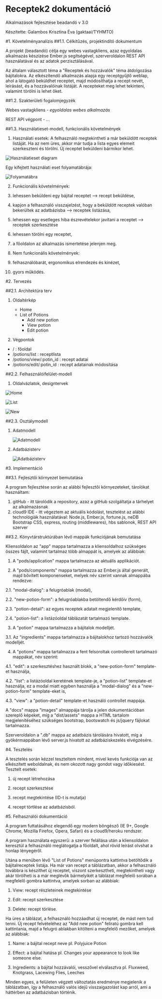 # Receptek2 dokumentáció

Alkalmazások fejlesztése beadandó v 3.0

Készítette: Galambos Krisztina Éva (gaktaai/TYHMTO)

#1. Követelményanalízis
##1.1. Célkitűzés, projektindító dokumentum

A projekt (beadandó) célja egy webes vastagkliens, azaz egyoldalas alkalmazás készízése Ember.js segítségével, szerveroldalon REST API használatával és az adatok perzisztálásával.

Az általam választott téma a "Receptek és hozzávalók" téma átdolgozása bájitalokra. Az elkészítendő alkalmazás alapja egy receptgyűjtő weblap, ahol a látogató beküldhet receptet, majd módosíthatja a recept nevét, leírásást, és a hozzávalóinak listáját. A recepteket meg lehet tekinteni, valamint törölni is lehet őket.

##1.2. Szakterületi fogalomjegyzék

Webes vastagkliens - *egyoldalas webes alkalmazás*

REST API végpont - *...*

##1.3. Használatieset-modell, funkcionális követelmények

1. Használati esetek:
A felhasználó megtekintheti a már beküldött receptek listáját. Ha az nem üres, akkor már tudja a lista egyes elemeit szerkeszteni és törölni. Új receptet beküldeni bármikor lehet.

![Használatieset diagram](docs/images/hasznalati_esetdiagram_gaktaai.png)

Egy kifejtett használati eset folyamatábrája:

![Folyamatábra](docs/images/folyamatabra_gaktaai.png)

2. Funkcionális követelmények:

1. lehessen beküldeni egy bájital receptet --> recept beküldése,
2. kapjon a felhasználó visszajelzést, hogy a beküldött receptek valóban bekerültek az adatbázisba --> receptek listázása,
3. lehessen egy esetleges hiba észrevételekor javítani a receptet --> receptek szerkesztése
4. lehessen törölni egy receptet,
5. a főoldalon az alkalmazás ismertetése jelenjen meg.


3. Nem funkcionális követelmények:

1. felhasználóbarát, ergonomikus elrendezés és kinézet,
2. gyors működés.

#2. Tervezés

##2.1. Architektúra terv

1. Oldaltérkép
    
    - Home
    - List of Potions
        + Add new potion
		+ View potion
        + Edit potion
        
2. Végpontok

- / : főoldal
- /potions/list : receptlista
- /potions/view/:potin_id : recept adatai
- /potions/edit/:potin_id : recept adatainak módosítása

##2.2. Felhasználóifelület-modell

1. Oldalvázlatok, designtervek

![Home](docs/images/home_gaktaai.png)

![List](docs/images/list_gaktaai.png)

![New](docs/images/new_gaktaai.png)

##2.3. Osztálymodell
1. Adatmodell

    ![Adatmodell](docs/images/adatmodell_gaktaai.png)

2. Adatbázisterv

    ![Adatbázisterv](docs/images/adatmodell_gaktaai_database.png)

#3. Implementáció

##3.1. Fejlesztői környezet bemutatása

A program fejlesztése során az alábbi fejlesztői környezeteket, tárolókat használtam:
1. gitHub - itt tárolódik a repository, azaz a gitHub szolgáltatja a tárhelyet az alkalmazásnak
2. cloud9 IDE - itt végeztem az aktuális kódolást, tesztelést az alábbi technológiák használatával: Node.js, Ember.js, fortune.js, neDB Bootstrap CSS, express, routing (middlewares), hbs sablonok, REST API szerver

##3.2. Könyvtárstruktúrában lévő mappák funkciójának bemutatása

Kliensoldalon az "app" mappa tartalmazza a kliensoldalhoz szükséges összes fájlt, valamint tartalmaz több almappát is, amelyek az alábbiak:

1. A "pods/application" mappa tartalmazza az aktuális applikációt.

2. A "pods/components" mappa tartalmazza az Ember.js által generált, majd bővített komponenseket, melyek név szerint vannak almappába rendezve:

2.1. "modal-dialog": a felugróablak (modal),

2.2. "new-potion-form": a felugróablakba betöltendő kérdőív (form),

2.3. "potion-detail": az egyes receptek adatait megjelenítő template,

2.4. "potion-list": a listázóoldal táblázatát tartalmazó template.

3. A "potion" mappa tartalmazza a bájitalok modelljét.

3.1. Az "ingredients" mappa tartalmazza a bájitalokhoz tartozó hozzávalók modelljét.

4. A "potions" mappa tartalmazza a fent felsoroltak controllereit tartalmazó mappákat, név szerint:

4.1. "edit": a szerkesztéshez használt blokk, a "new-potion-form" template-et használja,

4.2. "list": a listázóoldal keretének template-je, a "potion-list" template-et használja, ez a modal miatt egyben használja a "modal-dialog" és a "new-potion-form" template-eket is,

4.3. "view": a "potion-detail" template-et használó controllet mappája.

A "docs" mappa "images" almappája tárolja a jelen dokumentációban szereplő képeket, míg a "dist/assets" mappa a HTML tartalom megjelenítéséhez szükséges bootstrap, bootswatch és js/jquery fájlokat tartalmazza.

Szerveroldalon a ".db" mappa az adatbázis tárolására hivatott, míg a gyökérmappában lévő server.js hivatott az adatbáziskezelés elvégzésére.


#4. Tesztelés

A tesztelés során kézzel teszteltem mindent, mivel kevés funkciója van az elkészített weboldalnak, és nem okozott nagy gondot vagy időkiesést.
Tesztelt esetek:

1. új recept létrehozása

2. recept szerkesztése

3. recept megtekintése (ID-t is mutatja)

4. recept törtlése az adatbázisból.

#5. Felhasználói dokumentáció

A program futtatásához elegendő egy modern böngésző (IE 9+, Google Chrome, Mozilla Firefox, Opera, Safari) és a cloud9/heroku rendszer.

A program használata egyszerű: a szerver felállása után a kliensoldalon keresztül a felhasználó meglátogatja a főoldalt, ahol rövid leírást olvshat a honlap lényegéről.

Utána a menüben lévő "List of Potions" menüpontra kattintva betöltődik a bájitalreceptek listája. Ha már van recept a táblázatban, akkor a felhasználó továbbra is készíthet új receptet, viszont szerkesztheti, megtekintheti vagy akár törölheti is a már meglévők bármelyikét a táblázat megfelelő sorában a megfelelő gombra kattintva, amelyek sorban az alábbiak:

1. View: recept részleteinek megtekintése

2. Edit: recept szerkesztése

3. Delete: recept törlése.

Ha üres a táblázat, a felhasználó hozzáadhat új receptet, de mást nem tud tenni. Új recept felvételéhez az "Add new potion" feliratú gombra kell kattintania, majd a felugró ablakban kitölteni a megfelelő mezőket, amelyek az alábbiak:

1. Name: a bájital recept neve pl. Polyjuice Potion

2. Effect: a bájital hatása pl. Changes your appearance to look like someone else.

3. Ingredients: a bájital hozzávalói, vesszővel elválasztva pl. Fluxweed, Knotgrass, Lacewing Flies, Leeches

Minden egyes, a felületen végzett változtatás eredménye megjelenik a táblázatban, így a felhasználó valós idejű visszaigazolást kap arról, ami a háttérben az adatbázisban történik.